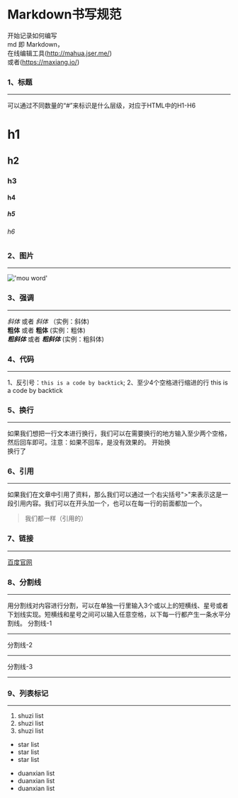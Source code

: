# Markdown书写规范

开始记录如何编写  
md 即 Markdown，  
在线编辑工具(http://mahua.jser.me/)  
或者(https://maxiang.io/)

### 1、标题
---
可以通过不同数量的“#”来标识是什么层级，对应于HTML中的H1-H6
# h1  

## h2  

### h3  
#### h4  
##### h5  
###### h6  

### 2、图片
---
!['mou word'](http://p1.so.qhimgs1.com/bdr/_240_/t014805cb5b54138e01.jpg)

### 3、强调
---
*斜体* 或者 _斜体_ （实例：斜体)    
**粗体** 或者 __粗体__ (实例：粗体)  
***粗斜体*** 或者 ___粗斜体___ (实例：粗斜体)

### 4、代码
---
1、反引号：`this is a code by backtick`;
2、至少4个空格进行缩进的行
    this is a code by backtick  
### 5、换行
---
如果我们想把一行文本进行换行，我们可以在需要换行的地方输入至少两个空格，然后回车即可。注意：如果不回车，是没有效果的。
开始换   
换行了

### 6、引用
---
如果我们在文章中引用了资料，那么我们可以通过一个右尖括号">"来表示这是一段引用内容。我们可以在开头加一个，也可以在每一行的前面都加一个。
>我们都一样（引用的）

### 7、链接
---
[百度官网](http://www.baidu.com)

### 8、分割线
---
用分割线对内容进行分割，可以在单独一行里输入3个或以上的短横线、星号或者下划线实现。短横线和星号之间可以输入任意空格，以下每一行都产生一条水平分割线。
分割线-1  

  ---
分割线-2
***  
分割线-3
___  

### 9、列表标记
---
1. shuzi list
2. shuzi list
3. shuzi list  


* star list
* star list
* star list  
  

- duanxian list
- duanxian list
- duanxian list











